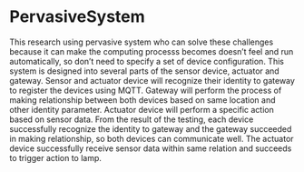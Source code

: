 # PervasiveSystem

This research using pervasive system who can solve these challenges because it can make the computing processs becomes doesn’t feel and run automatically, so don’t need to specify a set of device configuration. This system is designed into several parts of the sensor device, actuator and gateway. Sensor and actuator device will recognize their identity to gateway to register the devices using MQTT. Gateway will perform the process of making relationship between both devices based on same location and other identity parameter. Actuator device will perform a specific action based on sensor data. From the result of the testing, each device successfully recognize the identity to gateway and the gateway succeeded in making relationship, so both devices can communicate well. The actuator device successfully receive sensor data within same relation and succeeds to trigger action to lamp.
